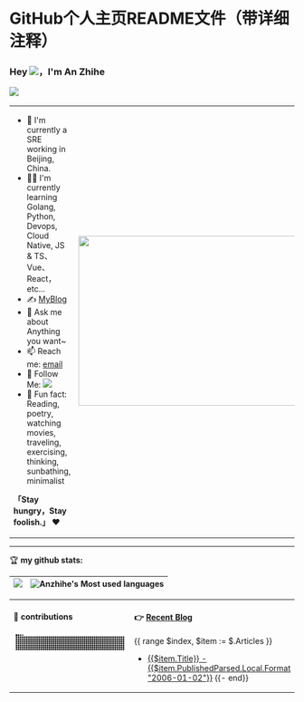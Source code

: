 # GitHub个人主页README文件（带详细注释）

<!-- 头部欢迎语部分 -->
### Hey <img src="https://media.giphy.com/media/hvRJCLFzcasrR4ia7z/giphy.gif" width="25px">，I'm An Zhihe
<!-- 动态GIF表情，宽度25像素 -->

<!-- Feedly订阅数动态徽章 -->
![](https://img.shields.io/badge/dynamic/json?color=2bb24c&label=Feedly%20RSS&query=%24.data.totalSubs&url=https%3A%2F%2Fapi.spencerwoo.com%2Fsubstats%2F%3Fsource%3Dfeedly%26queryKey%3Dhttps%3A%2F%2Fchegva.com%2Ffeed%2F&logo=feedly)
<!-- 
  颜色：2bb24c(绿色)
  标签：Feedly RSS 
  数据源：通过API获取订阅数
  徽章图标：Feedly logo
-->

<!-- 个人信息表格开始 -->
<table>
<tr>
<!-- 左侧栏：文字信息 -->
<td valign="top" width="50%">

<!-- 个人信息列表 -->
- 🤖 I'm currently a SRE working in Beijing, China.  <!-- 当前职业：SRE(站点可靠性工程师) -->
- 👨‍💻 I'm currently learning Golang, Python, Devops, Cloud Native, JS & TS、Vue、React，etc... <!-- 正在学习的技术栈 -->
- ✍️ [MyBlog](https://chegva.com)  <!-- 个人博客链接 -->
- 💬 Ask me about Anything you want~  <!-- 欢迎提问 -->
- 📫 Reach me: [email](mailto:anzhihe@foxmail.com)  <!-- 联系邮箱 -->
- 👏 Follow Me: [![](https://img.shields.io/github/followers/anzhihe?label=follow%20me&style=social)](https://github.com/anzhihe/) <!-- GitHub关注按钮 -->
- 🎣 Fun fact: Reading, poetry, watching movies, traveling, exercising, thinking, sunbathing, minimalist <!-- 兴趣爱好 -->

**「Stay hungry，Stay foolish.」** ❤️  <!-- 座右铭 -->
</td>

<!-- 右侧栏：动态图片 -->
<td valign="center" width="100%" height="100%">
<img src="https://github.com/anzhihe/anzhihe/blob/main/.github/workflows/Le%20Petit%20Prince.gif" width="500" height="300">
<!-- 《小王子》主题GIF动图 -->
</td>
</tr>
</table>

<hr/>  <!-- 分隔线 -->

<!-- GitHub统计部分 -->
🏆 **my github stats:**  <!-- 统计标题 -->

<!-- 统计卡片布局 -->
|![](https://github-readme-stats.vercel.app/api?username=anzhihe)|![Anzhihe's Most used languages](https://github-readme-stats.vercel.app/api/top-langs/?username=anzhihe&layout=compact&hide_border=true&langs_count=10)|
|-|-|
<!-- 
  左侧：GitHub总体统计卡片
  右侧：最常用语言统计卡片(紧凑布局，隐藏边框，显示前10种语言)
-->

<!-- 底部内容表格 -->
<table>
<tr>
<!-- 左侧：贡献日历蛇形图 -->
<td valign="top" width="50%">

#### 🐍 contributions  <!-- 贡献图标题 -->
![](https://raw.githubusercontent.com/anzhihe/anzhihe/output/github-contribution-grid-snake.svg)
<!-- GitHub贡献日历的蛇形可视化图 -->
</td>

<!-- 右侧：最新博客文章 -->
<td valign="top" width="50%">

#### 👉 [Recent Blog](https://chegva.com)  <!-- 博客链接 -->

{{ range $index, $item := $.Articles }}  <!-- 动态生成博客列表(需要后端支持) -->
- [{{$item.Title}} - {{$item.PublishedParsed.Local.Format "2006-01-02"}}]({{$item.Link}})
{{- end}}
</td>
</tr>
</table>

<!-- 
  技术说明：
  1. 使用GitHub Flavored Markdown语法
  2. 动态徽章通过shields.io生成
  3. 统计卡片使用github-readme-stats服务
  4. 蛇形贡献图是GitHub自动生成的SVG
  5. 博客列表需要配合后端API动态生成
-->
